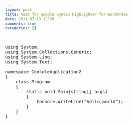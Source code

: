 ```yaml
---
layout: post
title: test for Google Syntax Highlighter for WordPress
date: 2011-07-19 12:39
comments: true
categories: []
---
```

<pre name="code" class="c-sharp">

using System;
using System.Collections.Generic;
using System.Linq;
using System.Text;

namespace ConsoleApplication2
{
    class Program
    {
        static void Main(string[] args)
        {
            Console.WriteLine("hello,world");
        }
    }
}


</pre>
